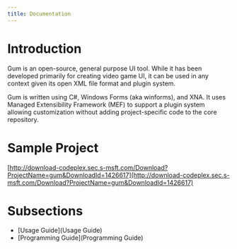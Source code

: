```yaml
---
title: Documentation
---
```


# Introduction

Gum is an open-source, general purpose UI tool.  While it has been developed primarily for creating video game UI, it can be used in any context given its open XML file format and plugin system.

Gum is written using C#, Windows Forms (aka winforms), and XNA.  It uses Managed Extensibility Framework (MEF) to support a plugin system allowing customization without adding project-specific code to the core repository.

# Sample Project

[http://download-codeplex.sec.s-msft.com/Download?ProjectName=gum&DownloadId=1426617](http://download-codeplex.sec.s-msft.com/Download?ProjectName=gum&DownloadId=1426617)

# Subsections

* [Usage Guide](Usage Guide)
* [Programming Guide](Programming Guide)